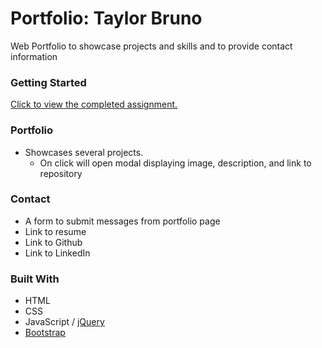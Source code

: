 # Portfolio: Taylor Bruno
Web Portfolio to showcase projects and skills and to provide contact information

### Getting Started
[Click to view the completed assignment.](https://taylormbruno.github.io/)

### Portfolio
- Showcases several projects.
    - On click will open modal displaying image, description, and link to repository

### Contact
- A form to submit messages from portfolio page
- Link to resume
- Link to Github
- Link to LinkedIn

### Built With
- HTML
- CSS
- JavaScript / [jQuery](https://jquery.com/)
- [Bootstrap](https://getbootstrap.com/)
